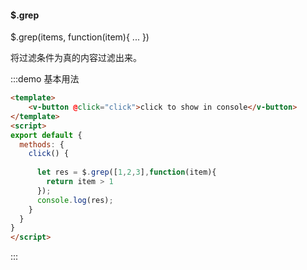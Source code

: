 #### $.grep

$.grep(items, function(item){ ... })

将过滤条件为真的内容过滤出来。

:::demo 基本用法
```html
<template>
    <v-button @click="click">click to show in console</v-button>
</template>
<script>
export default {
  methods: {
    click() {
      
      let res = $.grep([1,2,3],function(item){
        return item > 1
      });
      console.log(res);
    }
  }
}
</script>
```
:::
